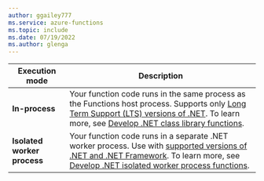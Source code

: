 ```yaml
---
author: ggailey777
ms.service: azure-functions
ms.topic: include
ms.date: 07/19/2022
ms.author: glenga
---
```


| Execution mode | Description |
| --- | --- |
| **In-process**| Your function code runs in the same process as the Functions host process. Supports only [Long Term Support (LTS) versions of .NET](../articles/azure-functions/functions-dotnet-class-library.md#supported-versions). To learn more, see [Develop .NET class library functions](../articles/azure-functions/functions-dotnet-class-library.md). |
| **Isolated worker process**| Your function code runs in a separate .NET worker process. Use with [supported versions of .NET and .NET Framework](../articles/azure-functions/dotnet-isolated-process-guide.md#supported-versions). To learn more, see [Develop .NET isolated worker process functions](../articles/azure-functions/dotnet-isolated-process-guide.md). |